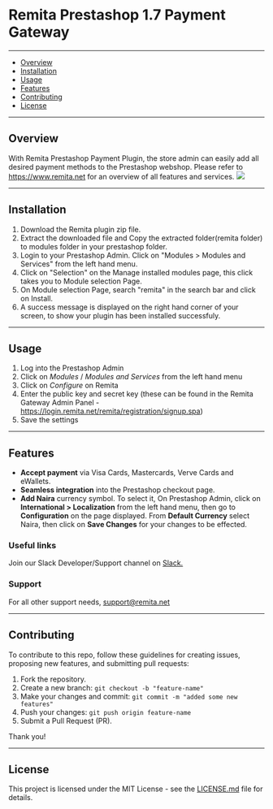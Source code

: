 # Remita Prestashop 1.7 Payment Gateway

---
- [Overview](#Overview)
- [Installation](#Installation)
- [Usage](#Usage)
- [Features](Features)
- [Contributing](#Contributing)
- [License](License)

---
## Overview

With Remita Prestashop Payment Plugin, the store admin can easily add all desired payment methods to the Prestashop webshop. Please refer to https://www.remita.net for an overview of all features and services.
![](payment-image.png) 

---

## Installation

1. Download the Remita plugin zip file.
2. Extract the downloaded file and Copy the extracted folder(remita folder) to modules folder in your prestashop folder.
3. Login to your Prestashop Admin. Click on "Modules > Modules and Services" from the left hand menu.
4. Click on "Selection" on the  Manage installed modules page, this click takes you to  Module selection Page.
5. On Module selection Page, search "remita" in the search bar and click on Install.
6. A success message is displayed on the right hand corner of your screen, to show your plugin has been installed successfuly.

---

## Usage

1. Log into the Prestashop Admin
2. Click on  *Modules* / *Modules and Services* from the left hand menu
3. Click on   *Configure* on Remita
4. Enter the public key and secret key (these can be found in the Remita Gateway Admin Panel - https://login.remita.net/remita/registration/signup.spa)
5. Save the settings

---

## Features

* __Accept payment__ via Visa Cards, Mastercards, Verve Cards and eWallets.
* __Seamless integration__ into the Prestashop checkout page.
* __Add Naira__ currency symbol. To select it, On Prestashop Admin, click on __International > Localization__ from the left hand menu, then go to  __Configuration__ on the page displayed. From __Default Currency__ select Naira, then click on __Save Changes__ for your changes to be effected.


### Useful links
Join our Slack Developer/Support channel on [Slack.](http://bit.ly/RemitaDevSlack)
    
### Support
For all other support needs, support@remita.net

---

## Contributing
To contribute to this repo, follow these guidelines for creating issues, proposing new features, and submitting pull requests:

1. Fork the repository.
2. Create a new branch: `git checkout -b "feature-name"`
3. Make your changes and commit: `git commit -m "added some new features"`
4. Push your changes: `git push origin feature-name`
5. Submit a Pull Request (PR).

Thank you!

---

## License

This project is licensed under the MIT License - see the [LICENSE.md](LICENSE.md) file for details.
